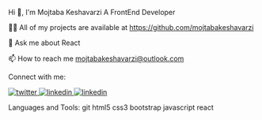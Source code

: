 Hi 👋, I'm Mojtaba Keshavarzi
A FrontEnd Developer

👨‍💻 All of my projects are available at https://github.com/mojtabakeshavarzi

💬 Ask me about React

📫 How to reach me mojtabakeshavarzi@outlook.com

Connect with me:
 
[![twitter](https://user-images.githubusercontent.com/77697725/231740758-6acb611d-eddc-48ad-a883-eb126dabad1e.png)
](twitter.com/mojtaba62339516) 
[![linkedin](https://user-images.githubusercontent.com/77697725/231741994-2f60a83a-a770-4f1a-8e9d-17d7d0b29464.png)
](https://www.facebook.com/profile.php?id=100025758308477) 
[![linkedin](https://user-images.githubusercontent.com/77697725/231741181-78a78844-75b9-47ee-a99e-c112c3d9feb6.png)
](https://www.linkedin.com/in/mojtaba-keshavarzi-561460195)

Languages and Tools:
git html5 css3 bootstrap javascript react
